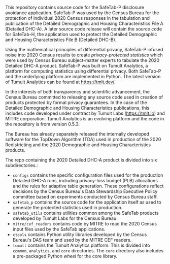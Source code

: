 This repository contains source code for the SafeTab-P disclosure
avoidance application. SafeTab-P was used by the Census Bureau for the
protection of individual 2020 Census responses in the tabulation and
publication of the Detailed Demographic and Housing Characteristics
File A (Detailed DHC-A). A later source code release will contain the source
code for SafeTab-H, the application used to protect the Detailed
Demographic and Housing Characteristics File B (Detailed DHC-B).

Using the mathematical principles of differential privacy, SafeTab-P infused
noise into 2020 Census results to create *privacy-protected
statistics* which were used by Census Bureau subject-matter experts to
tabulate the 2020 Detailed DHC-A product. SafeTab-P was built on Tumult Analytics, a platform for computing statistics using differential privacy. Both SafeTab-P and the underlying platform are implemented in Python. The latest version of Tumult Analytics can be found at https://tmlt.dev/.

In the interests of both transparency and scientific advancement, the
Census Bureau committed to releasing any source code used in creation
of products protected by formal privacy guarantees. In the case of the 
Detailed Demographic and Housing Characteristics publications, this
includes code developed under contract by Tumult Labs (https://tmlt.io)
and MITRE corporation. Tumult Analytics is an evolving platform and
the code in the repository is from version 0.5.3.

The Bureau has already separately released the internally developed
software for the TopDown Algorithm (TDA) used in production of the
2020 Redistricting and the 2020 Demographic and Housing Characteristics
products.

The repo containing the 2020 Detailed DHC-A product is divided into six subdirectories.:
* `configs` contains the specific configuration files used for the
  production Detailed DHC-A runs, including privacy-loss budget (PLB) allocations
  and the rules for adaptive table generation. These configurations reflect
  decisions by the Census Bureau's Data Stewardship Executive Policy committee
  based on experiments conducted by Census Bureau staff.
* `safetab_p` contains the source code for the application itself as used
   to generate the protected statistics used in production.
* `safetab_utils` contains utilities common among the SafeTab products
  developed by Tumult Labs for the Census Bureau.
* `mitre/cef_readers` contains code by MITRE to read the 2020 Census input
  files used by the SafeTab applications.
* `ctools` contains Python utility libraries developed by the Census
  Bureau's DAS team and used by the MITRE CEF readers.
* `tumult` contains the Tumult Analytics platform. This is divided
   into `common`, `analytics`, and `core` directories. The `core` directory
   also includes a pre-packaged Python *wheel* for the core library.


